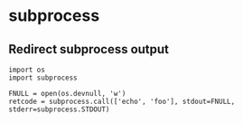 # subprocess

## Redirect subprocess output
```
import os
import subprocess

FNULL = open(os.devnull, 'w')
retcode = subprocess.call(['echo', 'foo'], stdout=FNULL, stderr=subprocess.STDOUT)
```
